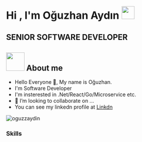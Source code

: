 <h1>Hi , I'm Oğuzhan Aydın <img src="https://avatars.githubusercontent.com/u/33254026?s=40&v=4" width="35"></h1>
<h2>  SENIOR SOFTWARE DEVELOPER </h2>

## <img src = "https://user-images.githubusercontent.com/63050133/156777293-72a6e681-2582-4a9d-ad92-09d1181d47c7.gif" width = 50px height = 50px>  About me


- Hello Everyone 👋, My name is Oğuzhan.<br>
- I'm Software Developer <br>
- I'm insterested in .Net/React/Go/Microservice etc.<br>
- 💞️ I’m looking to collaborate on ...
- You can see my linkedn profile at [Linkdn](https://www.linkedin.com/in/o%C4%9Fuzhan-ayd%C4%B1n-4078b1156/)<br>

<img src="https://komarev.com/ghpvc/?username=oguzzaydin&label=Profile%20views&color=8042fc&style=plastic" alt="oguzzaydin" /> 

### Skills



